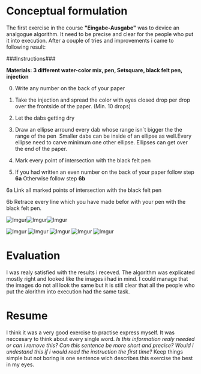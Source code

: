 # Conceptual formulation

The first exercise in the course **"Eingabe-Ausgabe"** was to device an analgogue algorithm.
It need to be precise and clear for the people who put it into execution.
After a couple of tries and improvements i came to following result:

###Instructions###

**Materials: 3 different water-color mix, pen, Setsquare, black felt pen, injection**

0. Write any number on the back of your paper

1. Take the injection and spread the color with eyes closed drop per drop over the frontside of the paper.
 (Min. 10 drops)

2. Let the dabs getting dry

3. Draw an ellipse arround every dab whose range isn`t bigger the the range of the pen  Smaller dabs can be inside of an ellipse as well.Every ellipse need to carve minimum one other ellipse. Ellipses can get over the end of the paper.

4. Mark every point of intersection with the black felt pen 

5. If you had written an even number on the back of your paper follow step **6a**
  Otherwise follow step **6b**

  6a Link all marked points of intersection with the black felt pen 

  6b Retrace every line which you have made befor with your pen with the black felt pen.
  
  ![Imgur](http://i.imgur.com/nRCrVlr.jpg)![Imgur](http://i.imgur.com/DKvsRkG.jpg)![Imgur](http://i.imgur.com/h9veLFI.jpg)
  
  
  
  ![Imgur](http://i.imgur.com/0SmiFdv.jpg) ![Imgur](http://i.imgur.com/X53sdcI.jpg) ![Imgur](http://i.imgur.com/PfNRfgZ.jpg)
  ![Imgur](http://i.imgur.com/EuHadmv.jpg) ![Imgur](http://i.imgur.com/BDIKPKQ.jpg)

# Evaluation

I was realy satisfied with the results i receved. The algorithm was explicated mostly right and looked like the images i had in mind.
I could manage that the images do not all look the same but it is still clear that all the people who put the alorithm into execution had the same task.


# Resume

I think it was a very good exercise to practise express myself.
It was neccesary to think about every single word. *Is this information realy needed or can i remove this?
Can this sentence be more short and precise? Would i undestand this if i would read the instruction the first time?*
Keep things simple but not boring is one sentence wich describes this exercise the best in my eyes.
